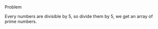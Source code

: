 <a src="https://www.mysterytwisterc3.org/images/challenges/mtc3-esslinger-14-zahlenfolge2-en.pdf">Problem</a>

Every numbers are divisible by 5, so divide them by 5, we get an array of prime numbers.
